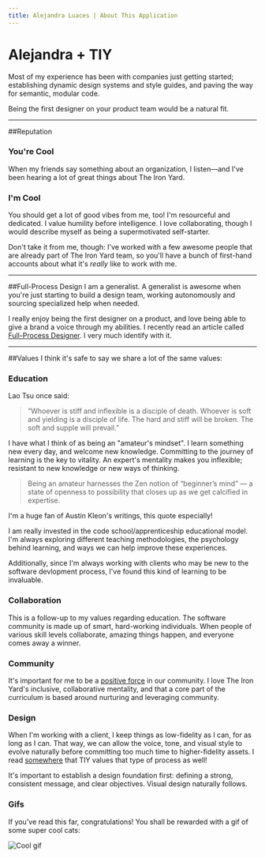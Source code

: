 ```yaml
---
title: Alejandra Luaces | About This Application
---
```

# Alejandra + TIY

Most of my experience has been with companies just getting started; establishing dynamic design systems and style guides, and paving the way for semantic, modular code.

Being the first designer on your product team would be a natural fit.

---

##Reputation

### You're Cool
When my friends say something about an organization, I listen&#8212;and I've been hearing a lot of great things about The Iron Yard.

### I'm Cool
You should get a lot of good vibes from me, too! I'm resourceful and dedicated. I value humility before intelligence. I love collaborating, though I would describe myself as being a supermotivated self-starter.

Don't take it from me, though: I've worked with a few awesome people that are already part of The Iron Yard team, so you'll have a bunch of first-hand accounts about what it's *really* like to work with me.

---

##Full-Process Design
I am a generalist. A generalist is awesome when you're just starting to build a design team, working autonomously and sourcing specialized help when needed.

I really enjoy being the first designer on a product, and love being able to give a brand a voice through my abilities. I recently read an article called [Full-Process Designer](http://fullprocessdesigner.com/). I very much identify with it.

---

##Values
I think it's safe to say we share a lot of the same values:

### Education
Lao Tsu once said:

> &#8220;Whoever is stiff and inflexible is a disciple of death. Whoever is soft and yielding is a disciple of life. The hard and stiff will be broken. The soft and supple will prevail.&#8221;

I have what I think of as being an "amateur's mindset". I learn something new every day, and welcome new knowledge. Committing to the journey of learning is the key to vitality. An expert's mentality makes you inflexible; resistant to new knowledge or new ways of thinking.


> Being an amateur harnesses the Zen notion of “beginner’s mind” — a state of openness to possibility that closes up as we get calcified in expertise.

I'm a huge fan of Austin Kleon's writings, this quote especially!

I am really invested in the code school/apprenticeship educational model. I'm always exploring different teaching methodologies, the psychology behind learning, and ways we can help improve these experiences.

Additionally, since I'm always working with clients who may be new to the software devlopment process, I've found this kind of learning to be invaluable.

### Collaboration
This is a follow-up to my values regarding education. The software community is made up of smart, hard-working individuals. When people of various skill levels collaborate, amazing things happen, and everyone comes away a winner.

### Community
It's important for me to be a [positive force](https://medium.com/@alejandraluaces/we-don-t-need-more-negativity-bfaaaeb81073) in our community. I love The Iron Yard's inclusive, collaborative mentality, and that a core part of the curriculum is based around nurturing and leveraging community.

### Design
When I'm working with a client, I keep things as low-fidelity as I can, for as long as I can. That way, we can allow the voice, tone, and visual style to evolve naturally before committing too much time to higher-fidelity assets. I read [somewhere](http://blog.theironyard.com/2015/07/20/nathan-spainhour-and-the-iron-yard-brand/) that TIY values that type of process as well!

It's important to establish a design foundation first: defining a strong, consistent message, and clear objectives. Visual design naturally follows.

### Gifs
If you've read this far, congratulations! You shall be rewarded with a gif of some super cool cats:

![Cool gif](/images/catrusii.gif)

